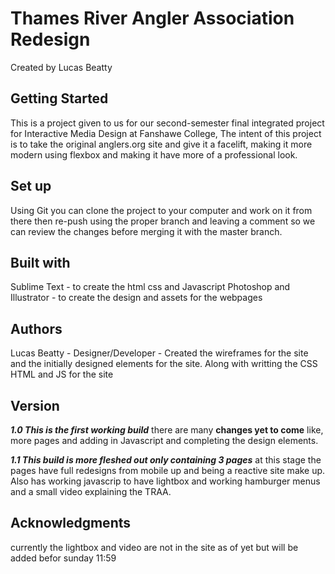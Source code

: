 # Thames River Angler Association Redesign
Created by Lucas Beatty

## Getting Started

This is a project given to us for our second-semester final integrated project for Interactive Media Design at Fanshawe College,  The intent of this project is to take the original anglers.org site and give it a facelift, making it more modern using flexbox and making it have more of a professional look.

## Set up

Using Git you can clone the project to your computer and work on it from there then re-push using the proper branch and leaving a comment so we can review the changes before merging it with the master branch.

## Built with

Sublime Text - to create the html css and Javascript
Photoshop and Illustrator - to create the design and assets for the webpages

## Authors

Lucas Beatty - Designer/Developer - Created the wireframes for the site and the initially designed elements for the site. Along with writting the CSS HTML and JS for the site

## Version

***1.0 This is the first working build*** there are many **changes yet to come** like, more pages and adding in Javascript and completing the design elements.

***1.1 This build is more fleshed out only containing 3 pages*** at this stage the pages have full redesigns from mobile up and being a reactive site make up. Also has working javascrip to have lightbox and working hamburger menus and a small video explaining the TRAA.

## Acknowledgments
currently the lightbox and video are not in the site as of yet but will be added befor sunday 11:59



